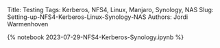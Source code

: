 Title: Testing
Tags: Kerberos, NFS4, Linux, Manjaro, Synology, NAS
Slug: Setting-up-NFS4-Kerberos-Linux-Synology-NAS
Authors: Jordi Warmenhoven

{% notebook 2023-07-29-NFS4-Kerberos-Synology.ipynb %}  

